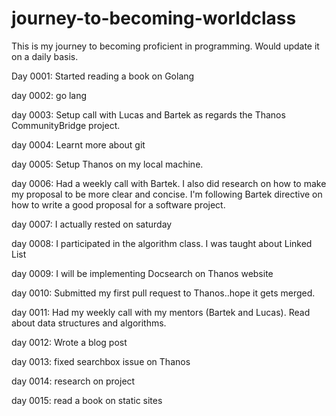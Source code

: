 # journey-to-becoming-worldclass

This is my journey to becoming proficient in programming.
Would update it on a daily basis.

Day 0001: Started reading a book on Golang

day 0002: go lang

day 0003: Setup call with Lucas and Bartek as regards the Thanos CommunityBridge project.

day 0004: Learnt more about git

day 0005: Setup Thanos on my local machine.

day 0006: Had a weekly call with Bartek. I also did research on how to make my proposal to be more clear and concise. I'm following Bartek directive on how to write a good proposal for a software project.

day 0007: I actually rested on saturday

day 0008: I participated in the algorithm class. I was taught about Linked List

day 0009: I will be implementing Docsearch on Thanos website

day 0010: Submitted my first pull request to Thanos..hope it gets merged.

day 0011: Had my weekly call with my mentors (Bartek and Lucas). Read about data structures and algorithms.

day 0012: Wrote a blog post

day 0013: fixed searchbox issue on Thanos

day 0014: research on project

day 0015: read a book on static sites
